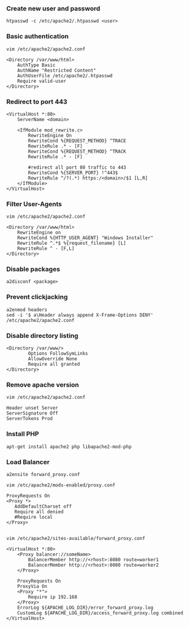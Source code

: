 ### Create new user and password
```
htpasswd -c /etc/apache2/.htpasswd <user>
```

### Basic authentication
```
vim /etc/apache2/apache2.conf

<Directory /var/www/html>
    AuthType Basic
    AuthName "Restricted Content"
    AuthUserFile /etc/apache2/.htpasswd
    Require valid-user
</Directory>
```

### Redirect to port 443
```
<VirtualHost *:80>
    ServerName <domain>

    <IfModule mod_rewrite.c>
        RewriteEngine On
        RewriteCond %{REQUEST_METHOD} ^TRACE
        RewriteRule .* - [F]
        RewriteCond %{REQUEST_METHOD} ^TRACK
        RewriteRule .* - [F]

        #redirect all port 80 traffic to 443
        RewriteCond %{SERVER_PORT} !^443$
        RewriteRule ^/?(.*) https:/<domain>/$1 [L,R]
    </IfModule>
</VirtualHost>
```

### Filter User-Agents
```
vim /etc/apache2/apache2.conf

<Directory /var/www/html>
    RewriteEngine on
    RewriteCond %{HTTP_USER_AGENT} "Windows Installer"
    RewriteRule ^.*$ %{request_filename} [L]
    RewriteRule ^ - [F,L]
</Directory>
```

### Disable packages
```
a2disconf <package>
```

### Prevent clickjacking
```
a2enmod headers
sed -i '$ a\Header always append X-Frame-Options DENY' /etc/apache2/apache2.conf
```

### Disable directory listing
```
<Directory /var/www/>
        Options FollowSymLinks
        AllowOverride None
        Require all granted
</Directory>
```

### Remove apache version
```
vim /etc/apache2/apache2.conf

Header unset Server
ServerSignature Off
ServerTokens Prod
```

### Install PHP
```
apt-get install apache2 php libapache2-mod-php
```

### Load Balancer
```
a2ensite forward_proxy.conf

vim /etc/apache2/mods-enabled/proxy.conf

ProxyRequests On
<Proxy *>
   AddDefaultCharset off
   Require all denied
   #Require local
</Proxy>


vim /etc/apache2/sites-available/forward_proxy.conf

<VirtualHost *:80>
    <Proxy balancer://someName>
        BalancerMember http://<rhost>:8080 route=worker1
        BalancerMember http://<rhost>:8080 route=worker2
    </Proxy>

    ProxyRequests On
    ProxyVia On
    <Proxy "*">
        Require ip 192.168
    </Proxy>
    ErrorLog ${APACHE_LOG_DIR}/error_forward_proxy.log
    CustomLog ${APACHE_LOG_DIR}/access_forward_proxy.log combined
</VirtualHost>
```

